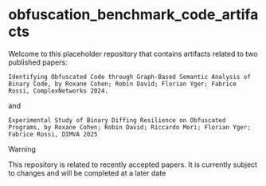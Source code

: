 # obfuscation_benchmark_code_artifacts
Welcome to this placeholder repository that contains artifacts related to two published papers:
```
Identifying Obfuscated Code through Graph-Based Semantic Analysis of Binary Code, by Roxane Cohen; Robin David; Florian Yger; Fabrice Rossi, ComplexNetworks 2024.
```
and 
```
Experimental Study of Binary Diffing Resilience on Obfuscated Programs, by Roxane Cohen; Robin David; Riccardo Mori; Florian Yger; Fabrice Rossi, DIMVA 2025
```

> [!WARNING]
> This repository is related to recently accepted papers. It is currently subject to changes and will be completed at a later date
